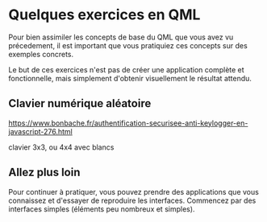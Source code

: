 
# Quelques exercices en QML

Pour bien assimiler les concepts de base du QML que vous avez vu précedement, il est important que vous pratiquiez
ces concepts sur des exemples concrets.

Le but de ces exercices n'est pas de créer une application complète et fonctionnelle, mais simplement d'obtenir
visuellement le résultat attendu.

## Clavier numérique aléatoire

https://www.bonbache.fr/authentification-securisee-anti-keylogger-en-javascript-276.html 

clavier 3x3, ou 4x4 avec blancs

## Allez plus loin

Pour continuer à pratiquer, vous pouvez prendre des applications que vous connaissez et d'essayer de reproduire les interfaces.
Commencez par des interfaces simples (éléments peu nombreux et simples).




